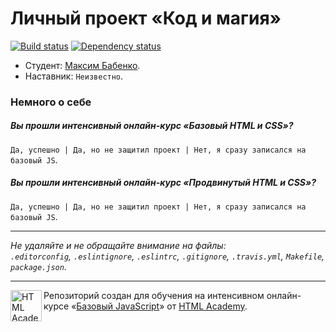 # Личный проект «Код и магия»

[![Build status][travis-image]][travis-url]
[![Dependency status][dependency-image]][dependency-url]

* Студент: [Максим Бабенко](https://htmlacademy.ru/profile/id39987).
* Наставник: `Неизвестно`.

### Немного о себе

##### Вы прошли интенсивный онлайн-курс «Базовый HTML и CSS»?
`Да, успешно | Да, но не защитил проект | Нет, я сразу записался на базовый JS`.

##### Вы прошли интенсивный онлайн-курс «Продвинутый HTML и CSS»?
`Да, успешно | Да, но не защитил проект | Нет, я сразу записался на базовый JS`.

---

_Не удаляйте и не обращайте внимание на файлы:_<br>
_`.editorconfig`, `.eslintignore`, `.eslintrc`, `.gitignore`, `.travis.yml`, `Makefile`, `package.json`._

---

<a href="https://htmlacademy.ru/js_intensive"><img align="left" width="50" height="50" title="HTML Academy" src="https://up.htmlacademy.ru/static/img/intensive/javascript/logo-for-github.svg"></a>

Репозиторий создан для обучения на интенсивном онлайн-курсе «[Базовый JavaScript](https://htmlacademy.ru/js_intensive)» от [HTML Academy](https://htmlacademy.ru).

[travis-image]: https://travis-ci.org/js-htmlacademy/39987-code-and-magick.svg?branch=master
[travis-url]: https://travis-ci.org/js-htmlacademy/39987-code-and-magick
[dependency-image]: https://david-dm.org/js-htmlacademy/39987-code-and-magick.svg?style=flat-square
[dependency-url]: https://david-dm.org/js-htmlacademy/39987-code-and-magick
